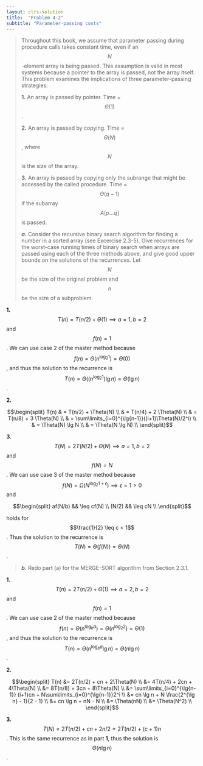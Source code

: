 ```yaml
---
layout: clrs-solution
title:  "Problem 4-2"
subtitle: "Parameter-passing costs"
---
```

>Throughout this book, we assume that parameter passing during procedure calls takes constant time, even if an $$N$$-element array is being passed. This assumption is valid in most systems because a pointer to the array is passed, not the array itself. This problem examines the implications of three parameter-passing strategies:
>
>**1.** An array is passed by pointer. Time = $$\Theta(1)$$.
>
>**2.** An array is passed by copying. Time = $$\Theta(N)$$, where $$N$$ is the size of the array.
>
>**3.** An array is passed by copying only the subrange that might be accessed by the called procedure. Time = $$\Theta(q-1)$$ if the subarray $$A[p ... q]$$ is passed.
>
>***a.*** Consider the recursive binary search algorithm for finding a number in a sorted array (see Excercise 2.3-5). Give recurrences for the worst-case running times of binary search when arrays are passed using each of the three methods above, and give good upper bounds on the solutions of the recurrences. Let $$N$$ be the size of the original problem and $$n$$ be the size of a subproblem.

**1.** $$T(n) = T(n/2) + \Theta(1) \implies a = 1, b = 2$$ and $$f(n) = 1$$. We can use case 2 of the master method because $$f(n) = \Theta(n^{\log_2 1}) = \Theta(0)$$, and thus the solution to the recurrence is $$T(n) = \Theta((n^{\log_2 1}) \lg n) = \Theta(\lg n)$$.

**2.** 

$$\begin{split}
T(n) & = T(n/2) + \Theta(N) \\
& = T(n/4) + 2 \Theta(N) \\
& = T(n/8) + 3 \Theta(N) \\
& = \sum\limits_{i=0}^{\lg{n-1}}((i+1)\Theta(N)/2^i) \\
& = \Theta(N) \lg N \\
& = \Theta(N \lg N) \\
\end{split}$$

**3.** $$T(N) = 2T(N/2) + \Theta(N) \implies a = 1, b = 2$$ and $$f(N) = N$$. We can use case 3 of the master method because $$f(N) = \Omega(N^{\log_2 1 + \epsilon}) \implies \epsilon = 1 > 0$$ and

$$\begin{split}
af(N/b) && \leq cf(N) \\
(N/2) && \leq cN \\
\end{split}$$

holds for $$\frac{1}{2} \leq c < 1$$. Thus the solution to the recurrence is $$T(N) = \Theta(f(N)) = \Theta(N)$$.

>***b.*** Redo part (a) for the MERGE-SORT algorithm from Section 2.3.1.

**1.** $$T(n) = 2T(n/2) + \Theta(1) \implies a = 2, b = 2$$ and $$f(n) = 1$$. We can use case 2 of the master method because $$f(n) = \Theta(n^{\log_b a }) = \Theta(n^{\log_2 2 }) = \Theta(1)$$, and thus the solution to the recurrence is $$T(n) = \Theta(n^{\log_b a} \lg n) = \Theta(n \lg n)$$.

**2.**

$$\begin{split}
T(n) &= 2T(n/2) + cn + 2\Theta(N) \\
&= 4T(n/4) + 2cn + 4\Theta(N) \\
&= 8T(n/8) + 3cn + 8\Theta(N) \\
&= \sum\limits_{i=0}^{\lg{n-1}} (i+1)cn + N\sum\limits_{i=0}^{\lg{n-1}}2^i \\
&= cn \lg n + N \frac{2^{\lg n} - 1}{2 - 1} \\
&= cn \lg n + nN - N \\
&= \Theta(nN) \\
&= \Theta(N^2) \\
\end{split}$$

**3.** $$T(N) = 2T(n/2) + cn + 2n/2 = 2T(n/2) + (c+1)n$$. This is the same recurrence as in part **1**, thus the solution is $$\Theta(n \lg n)$$.